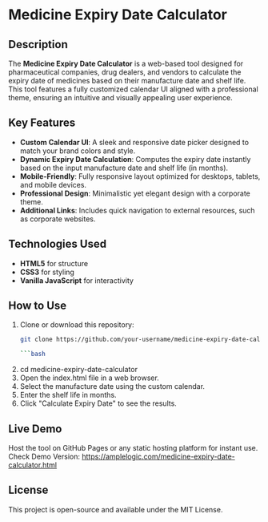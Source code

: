 # Medicine Expiry Date Calculator

## Description
The **Medicine Expiry Date Calculator** is a web-based tool designed for pharmaceutical companies, drug dealers, and vendors to calculate the expiry date of medicines based on their manufacture date and shelf life. This tool features a fully customized calendar UI aligned with a professional theme, ensuring an intuitive and visually appealing user experience.

## Key Features
- **Custom Calendar UI**: A sleek and responsive date picker designed to match your brand colors and style.
- **Dynamic Expiry Date Calculation**: Computes the expiry date instantly based on the input manufacture date and shelf life (in months).
- **Mobile-Friendly**: Fully responsive layout optimized for desktops, tablets, and mobile devices.
- **Professional Design**: Minimalistic yet elegant design with a corporate theme.
- **Additional Links**: Includes quick navigation to external resources, such as corporate websites.

## Technologies Used
- **HTML5** for structure  
- **CSS3** for styling  
- **Vanilla JavaScript** for interactivity  

## How to Use
1. Clone or download this repository:
   ```bash
   git clone https://github.com/your-username/medicine-expiry-date-calculator.git
   
   ```bash
2. cd medicine-expiry-date-calculator
3. Open the index.html file in a web browser.
4. Select the manufacture date using the custom calendar.
5. Enter the shelf life in months.
6. Click "Calculate Expiry Date" to see the results.

## Live Demo
Host the tool on GitHub Pages or any static hosting platform for instant use.
Check Demo Version: https://amplelogic.com/medicine-expiry-date-calculator.html

## License
This project is open-source and available under the MIT License.
